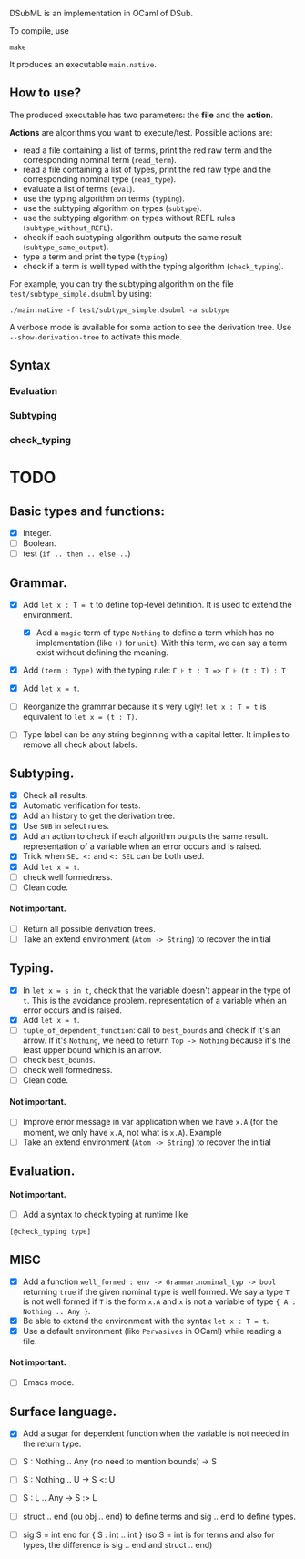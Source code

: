DSubML is an implementation in OCaml of DSub.

To compile, use
```
make
```

It produces an executable `main.native`.

## How to use?

The produced executable has two parameters: the **file** and the **action**.

**Actions** are algorithms you want to execute/test.
Possible actions are:
- read a file containing a list of terms, print the red raw term and the corresponding nominal term (`read_term`).
- read a file containing a list of types, print the red raw type and the corresponding nominal type (`read_type`).
- evaluate a list of terms (`eval`).
- use the typing algorithm on terms (`typing`).
- use the subtyping algorithm on types (`subtype`).
- use the subtyping algorithm on types without REFL rules (`subtype_without_REFL`).
- check if each subtyping algorithm outputs the same result
  (`subtype_same_output`).
- type a term and print the type (`typing`)
- check if a term is well typed with the typing algorithm (`check_typing`).

For example, you can try the subtyping algorithm on the file `test/subtype_simple.dsubml` by using:
```
./main.native -f test/subtype_simple.dsubml -a subtype
```

A verbose mode is available for some action to see the derivation tree. Use `--show-derivation-tree` to activate this mode.

## Syntax

### Evaluation

### Subtyping

### check_typing


TODO
====

## Basic types and functions:

- [x] Integer.
- [ ] Boolean.
- [ ] test (`if .. then .. else ..`)

## Grammar.

- [x] Add `let x : T = t` to define top-level definition. It is used to extend
  the environment.
  - [x] Add a `magic` term of type `Nothing` to define a term which has no
    implementation (like `()` for `unit`). With this term, we can say a term
    exist without defining the meaning.
- [x] Add `(term : Type)` with the typing rule: `Γ ⊦ t : T => Γ ⊦ (t : T) : T`
- [x] Add `let x = t`.

- [ ] Reorganize the grammar because it's very ugly! `let x : T = t` is
  equivalent to `let x = (t : T)`.
- [ ] Type label can be any string beginning with a capital letter. It implies to remove all check about labels.

## Subtyping.

- [x] Check all results.
- [x] Automatic verification for tests.
- [x] Add an history to get the derivation tree.
- [x] Use `SUB` in select rules.
- [x] Add an action to check if each algorithm outputs the same result.
  representation of a variable when an error occurs and is raised.
- [x] Trick when `SEL <:` and `<: SEL` can be both used.
- [x] Add `let x = t`.
- [ ] check well formedness.
- [ ] Clean code.

#### Not important.

- [ ] Return all possible derivation trees.
- [ ] Take an extend environment (`Atom -> String`) to recover the initial

## Typing.

- [x] In `let x = s in t`, check that the variable doesn't appear in the type of
  `t`. This is the avoidance problem.
  representation of a variable when an error occurs and is raised.
- [x] Add `let x = t`.
- [ ] `tuple_of_dependent_function`: call to `best_bounds` and check if it's an
  arrow. If it's `Nothing`, we need to return `Top -> Nothing` because it's the
  least upper bound which is an arrow.
- [ ] check `best_bounds`.
- [ ] check well formedness.
- [ ] Clean code.

#### Not important.

- [ ] Improve error message in var application when we have `x.A` (for the moment, we only have `x.A`, not what is `x.A`). Example
- [ ] Take an extend environment (`Atom -> String`) to recover the initial

## Evaluation.

#### Not important.

- [ ] Add a syntax to check typing at runtime like 
```
[@check_typing type]
```

## MISC

- [x] Add a function `well_formed : env -> Grammar.nominal_typ -> bool`
  returning `true` if the given nominal type is well formed. We say a type `T` is
  not well formed if `T` is the form `x.A` and `x` is not a variable of type `{ A :
  Nothing .. Any }`.
- [x] Be able to extend the environment with the syntax `let x : T = t`.
- [x] Use a default environment (like `Pervasives` in OCaml) while reading a file.

#### Not important.

- [ ] Emacs mode.

## Surface language.

- [x] Add a sugar for dependent function when the variable is not
  needed in the return type.
- [ ] S : Nothing .. Any (no need to mention bounds) -> S
- [ ] S : Nothing .. U -> S <: U
- [ ] S : L .. Any -> S :> L
- [ ] struct .. end (ou obj .. end) to define terms and sig .. end to define types.
- [ ] sig S = int end for { S : int .. int } (so S = int is for terms and also for types, the difference is sig .. end and struct .. end)

